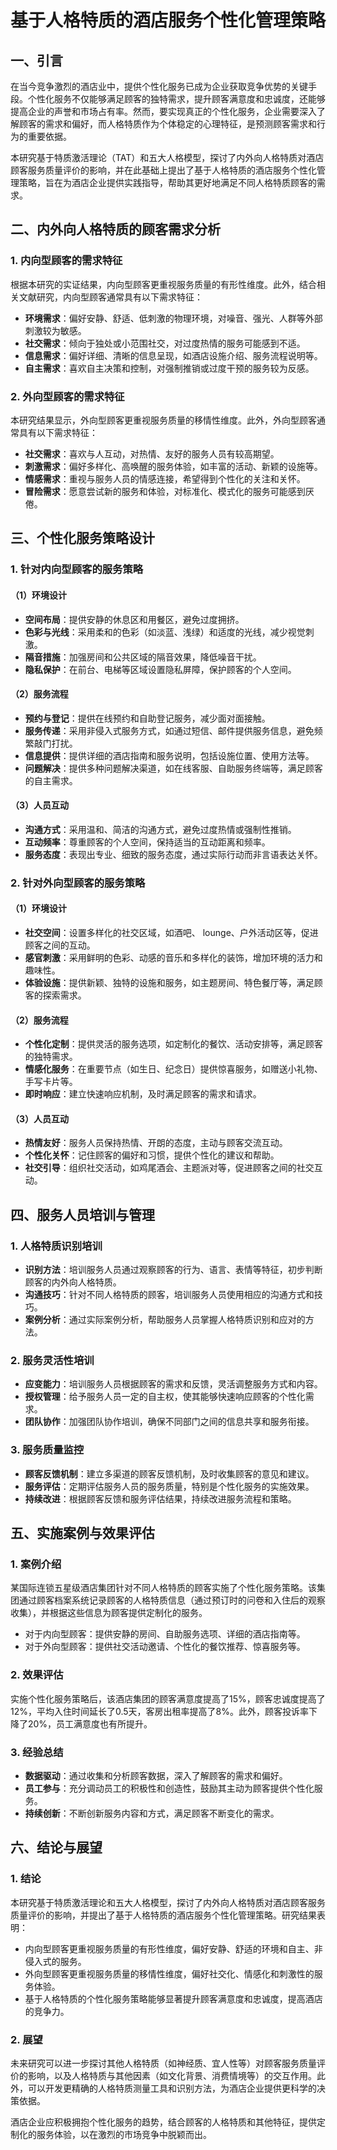 # 基于人格特质的酒店服务个性化管理策略

## 一、引言

在当今竞争激烈的酒店业中，提供个性化服务已成为企业获取竞争优势的关键手段。个性化服务不仅能够满足顾客的独特需求，提升顾客满意度和忠诚度，还能够提高企业的声誉和市场占有率。然而，要实现真正的个性化服务，企业需要深入了解顾客的需求和偏好，而人格特质作为个体稳定的心理特征，是预测顾客需求和行为的重要依据。

本研究基于特质激活理论（TAT）和五大人格模型，探讨了内外向人格特质对酒店顾客服务质量评价的影响，并在此基础上提出了基于人格特质的酒店服务个性化管理策略，旨在为酒店企业提供实践指导，帮助其更好地满足不同人格特质顾客的需求。

## 二、内外向人格特质的顾客需求分析

### 1. 内向型顾客的需求特征

根据本研究的实证结果，内向型顾客更重视服务质量的有形性维度。此外，结合相关文献研究，内向型顾客通常具有以下需求特征：

- **环境需求**：偏好安静、舒适、低刺激的物理环境，对噪音、强光、人群等外部刺激较为敏感。
- **社交需求**：倾向于独处或小范围社交，对过度热情的服务可能感到不适。
- **信息需求**：偏好详细、清晰的信息呈现，如酒店设施介绍、服务流程说明等。
- **自主需求**：喜欢自主决策和控制，对强制推销或过度干预的服务较为反感。

### 2. 外向型顾客的需求特征

本研究结果显示，外向型顾客更重视服务质量的移情性维度。此外，外向型顾客通常具有以下需求特征：

- **社交需求**：喜欢与人互动，对热情、友好的服务人员有较高期望。
- **刺激需求**：偏好多样化、高唤醒的服务体验，如丰富的活动、新颖的设施等。
- **情感需求**：重视与服务人员的情感连接，希望得到个性化的关注和关怀。
- **冒险需求**：愿意尝试新的服务和体验，对标准化、模式化的服务可能感到厌倦。

## 三、个性化服务策略设计

### 1. 针对内向型顾客的服务策略

#### （1）环境设计
- **空间布局**：提供安静的休息区和用餐区，避免过度拥挤。
- **色彩与光线**：采用柔和的色彩（如淡蓝、浅绿）和适度的光线，减少视觉刺激。
- **隔音措施**：加强房间和公共区域的隔音效果，降低噪音干扰。
- **隐私保护**：在前台、电梯等区域设置隐私屏障，保护顾客的个人空间。

#### （2）服务流程
- **预约与登记**：提供在线预约和自助登记服务，减少面对面接触。
- **服务传递**：采用非侵入式服务方式，如通过短信、邮件提供服务信息，避免频繁敲门打扰。
- **信息提供**：提供详细的酒店指南和服务说明，包括设施位置、使用方法等。
- **问题解决**：提供多种问题解决渠道，如在线客服、自助服务终端等，满足顾客的自主需求。

#### （3）人员互动
- **沟通方式**：采用温和、简洁的沟通方式，避免过度热情或强制性推销。
- **互动频率**：尊重顾客的个人空间，保持适当的互动距离和频率。
- **服务态度**：表现出专业、细致的服务态度，通过实际行动而非言语表达关怀。

### 2. 针对外向型顾客的服务策略

#### （1）环境设计
- **社交空间**：设置多样化的社交区域，如酒吧、 lounge、户外活动区等，促进顾客之间的互动。
- **感官刺激**：采用鲜明的色彩、动感的音乐和多样化的装饰，增加环境的活力和趣味性。
- **体验设施**：提供新颖、独特的设施和服务，如主题房间、特色餐厅等，满足顾客的探索需求。

#### （2）服务流程
- **个性化定制**：提供灵活的服务选项，如定制化的餐饮、活动安排等，满足顾客的独特需求。
- **情感化服务**：在重要节点（如生日、纪念日）提供惊喜服务，如赠送小礼物、手写卡片等。
- **即时响应**：建立快速响应机制，及时满足顾客的需求和请求。

#### （3）人员互动
- **热情友好**：服务人员保持热情、开朗的态度，主动与顾客交流互动。
- **个性化关怀**：记住顾客的偏好和习惯，提供个性化的建议和帮助。
- **社交引导**：组织社交活动，如鸡尾酒会、主题派对等，促进顾客之间的社交互动。

## 四、服务人员培训与管理

### 1. 人格特质识别培训

- **识别方法**：培训服务人员通过观察顾客的行为、语言、表情等特征，初步判断顾客的内外向人格特质。
- **沟通技巧**：针对不同人格特质的顾客，培训服务人员使用相应的沟通方式和技巧。
- **案例分析**：通过实际案例分析，帮助服务人员掌握人格特质识别和应对的方法。

### 2. 服务灵活性培训

- **应变能力**：培训服务人员根据顾客的需求和反馈，灵活调整服务方式和内容。
- **授权管理**：给予服务人员一定的自主权，使其能够快速响应顾客的个性化需求。
- **团队协作**：加强团队协作培训，确保不同部门之间的信息共享和服务衔接。

### 3. 服务质量监控

- **顾客反馈机制**：建立多渠道的顾客反馈机制，及时收集顾客的意见和建议。
- **服务评估**：定期评估服务人员的服务质量，特别是个性化服务的实施效果。
- **持续改进**：根据顾客反馈和服务评估结果，持续改进服务流程和策略。

## 五、实施案例与效果评估

### 1. 案例介绍

某国际连锁五星级酒店集团针对不同人格特质的顾客实施了个性化服务策略。该集团通过顾客档案系统记录顾客的人格特质信息（通过预订时的问卷和入住后的观察收集），并根据这些信息为顾客提供定制化的服务。

- 对于内向型顾客：提供安静的房间、自助服务选项、详细的酒店指南等。
- 对于外向型顾客：提供社交活动邀请、个性化的餐饮推荐、惊喜服务等。

### 2. 效果评估

实施个性化服务策略后，该酒店集团的顾客满意度提高了15%，顾客忠诚度提高了12%，平均入住时间延长了0.5天，客房出租率提高了8%。此外，顾客投诉率下降了20%，员工满意度也有所提升。

### 3. 经验总结

- **数据驱动**：通过收集和分析顾客数据，深入了解顾客的需求和偏好。
- **员工参与**：充分调动员工的积极性和创造性，鼓励其主动为顾客提供个性化服务。
- **持续创新**：不断创新服务内容和方式，满足顾客不断变化的需求。

## 六、结论与展望

### 1. 结论

本研究基于特质激活理论和五大人格模型，探讨了内外向人格特质对酒店顾客服务质量评价的影响，并提出了基于人格特质的酒店服务个性化管理策略。研究结果表明：

- 内向型顾客更重视服务质量的有形性维度，偏好安静、舒适的环境和自主、非侵入式的服务。
- 外向型顾客更重视服务质量的移情性维度，偏好社交化、情感化和刺激性的服务体验。
- 基于人格特质的个性化服务策略能够显著提升顾客满意度和忠诚度，提高酒店的竞争力。

### 2. 展望

未来研究可以进一步探讨其他人格特质（如神经质、宜人性等）对顾客服务质量评价的影响，以及人格特质与其他因素（如文化背景、消费情境等）的交互作用。此外，可以开发更精确的人格特质测量工具和识别方法，为酒店企业提供更科学的决策依据。

酒店企业应积极拥抱个性化服务的趋势，结合顾客的人格特质和其他特征，提供定制化的服务体验，以在激烈的市场竞争中脱颖而出。